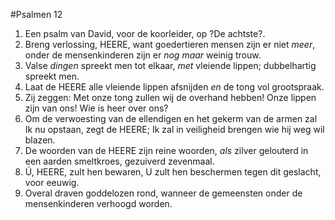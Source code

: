 #Psalmen 12
1. Een psalm van David, voor de koorleider, op ?De achtste?. 
2. Breng verlossing, HEERE, want goedertieren mensen zijn er niet *meer*, onder de mensenkinderen zijn er *nog maar* weinig trouw. 
3. Valse *dingen* spreekt men tot elkaar, *met* vleiende lippen; dubbelhartig spreekt men. 
4. Laat de HEERE alle vleiende lippen afsnijden *en* de tong vol grootspraak. 
5. Zij zeggen: Met onze tong zullen wij de overhand hebben! Onze lippen zijn van ons! Wie is heer over ons? 
6. Om de verwoesting van de ellendigen en het gekerm van de armen zal Ik nu opstaan, zegt de HEERE; Ik zal in veiligheid brengen wie hij weg wil blazen. 
7. De woorden van de HEERE zijn reine woorden, *als* zilver gelouterd in een aarden smeltkroes, gezuiverd zevenmaal. 
8. Ú, HEERE, zult hen bewaren, U zult hen beschermen tegen dit geslacht, voor eeuwig. 
9. Overal draven goddelozen rond, wanneer de gemeensten onder de mensenkinderen verhoogd worden.
